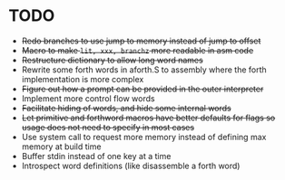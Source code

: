 # TODO
- ~~Redo branches to use jump to memory instead of jump to offset~~
- ~~Macro to make `lit, xxx, branchz` more readable in asm code~~
- ~~Restructure dictionary to allow long word names~~
- Rewrite some forth words in aforth.S to assembly where the forth
  implementation is more complex
- ~~Figure out how a prompt can be provided in the outer interpreter~~
- Implement more control flow words
- ~~Facilitate hiding of words, and hide some internal words~~
- ~~Let primitive and forthword macros have better defaults for flags
  so usage does not need to specify in most cases~~
- Use system call to request more memory instead of defining max
  memory at build time
- Buffer stdin instead of one key at a time
- Introspect word definitions (like disassemble a forth word)

